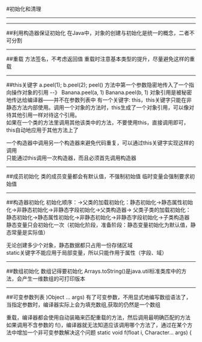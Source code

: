 #初始化和清理

---------
---------
##利用构造器保证初始化
在Java中，对象的创建与初始化是统一的概念，二者不可分割

---------
##重载
方法签名，不考虑返回值
重载时注意基本类型的提升，尽量避免这样的重载

---------
##this关键字
a.peel(1);
b.peel(2);
peel() 方法中第一个参数隐密地传入了一个指向操作对象的引用  --》
Banana.peel(a, 1)
Banana.peel(b, 1)
对象引用是被秘密地传达给编译器——并不在参数列表中
有一个关键字: this，this关键字只能在非静态方法内部使用。调用一个对象的方法时，this生成了一个对象引用，可以像对待其他引用一样对待这个引用。  
如果在一个类的方法里调用其他该类中的方法，不要使用this，直接调用即可，this自动地应用于其他方法上了

一个构造器中调用另一个构造器来避免代码重复，可以通过this关键字实现这样的调用  
只能通过this调用一次构造器，而且必须首先调用构造器

---------
##成员初始化
类的成员变量都会有默认值，不强制初始值
临时变量会强制要求初始值

---------
##构造器初始化
初始化顺序：->父类的加载初始化：静态初始化->静态属性初始化->非静态初始化->非静态字段初始化->父类构造器->
父类子类的加载初始化：静态初始化->静态属性初始化->非静态初始化->非静态字段初始化->子类构造器
静态变量只会初始化一次（初始化阶段，准备阶段：静态变量初始化为默认值，静态常量是实际值）

无论创建多少个对象，静态数据都只占用一份存储区域  
static关键字不能应用于局部变量，所以只能作用于属性（字段、域）

---------
##数组初始化
数组记得要初始化
Arrays.toString()是java.util标准类库中的方法，会产生一维数组的可打印版本

----------
##可变参数列表
)Object ... args)
有了可变参数，不用显式地编写数组语法了，当指定参数时，编译器实际上会为填充数组,获取的仍然是一个数组

重载，编译器都会使用自动装箱来匹配重载的方法，然后调用最明确匹配的方法
如果调用不含参数的 f()，编译器就无法知道应该调用哪个方法了，通过在某个方法中增加一个非可变参数解决这个问题
static void f(float i, Character... args) {
